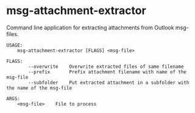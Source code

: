 # msg-attachment-extractor
Command line application for extracting attachments from Outlook msg-files.
```
USAGE:
    msg-attachment-extractor [FLAGS] <msg-file>

FLAGS:
        --overwrite    Overwrite extracted files of same filename
        --prefix       Prefix attachment filename with name of the msg-file
        --subfolder    Put extracted attachment in a subfolder with the name of the msg-file

ARGS:
    <msg-file>    File to process
```
